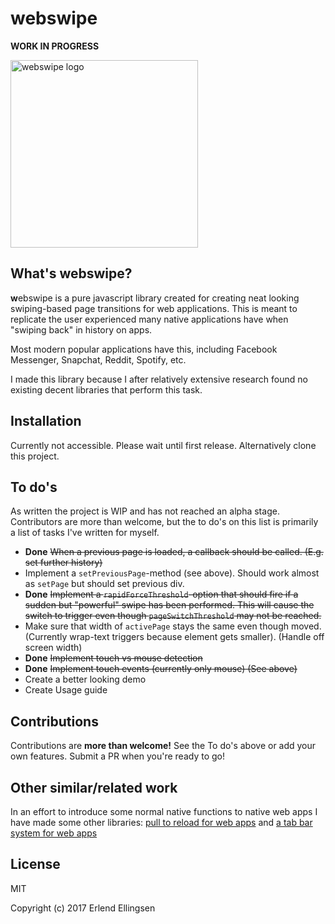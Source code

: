 # webswipe
**WORK IN PROGRESS**

<img src="https://i.imgur.com/CpfSE89.png" width="300px" alt="webswipe logo">

## What's webswipe?
**w**ebswipe is a pure javascript library created for creating neat looking swiping-based page transitions for web applications. This is meant to replicate the user experienced many native applications have when "swiping back" in history on apps. 

Most modern popular applications have this, including Facebook Messenger, Snapchat, Reddit, Spotify, etc.

I made this library because I after relatively extensive research found no existing decent libraries that perform this task. 

## Installation
Currently not accessible. Please wait until first release.
Alternatively clone this project. 

## To do's
As written the project is WIP and has not reached an alpha stage. Contributors are more than welcome, but the to do's on this list is primarily a list of tasks I've written for myself.



* **Done** <s>When a previous page is loaded, a callback should be called. (E.g. set further history)</s>
* Implement a `setPreviousPage`-method (see above). Should work almost as `setPage` but should set previous div.
* **Done** <s>Implement a `rapidForceThreshold`-option that should fire if a sudden but "powerful" swipe has been performed. This will cause the switch to trigger even though `pageSwitchThreshold` may not be reached.</s>
* Make sure that width of `activePage` stays the same even though moved. (Currently wrap-text triggers because element gets smaller). (Handle off screen width)
* **Done** <s>Implement touch vs mouse detection</s>
* **Done** <s>Implement touch events (currently only mouse) (See above)</s>
* Create a better looking demo
* Create Usage guide

## Contributions
Contributions are **more than welcome!** See the To do's above or add your own features. Submit a PR when you're ready to go! 

## Other similar/related work
In an effort to introduce some normal native functions to native web apps I have made some other libraries: [pull to reload for web apps](https://github.com/ErlendEllingsen/pull-to-reload) and [a tab bar system for web apps](https://github.com/ErlendEllingsen/app-tab-bar)

## License
MIT

Copyright (c) 2017 Erlend Ellingsen